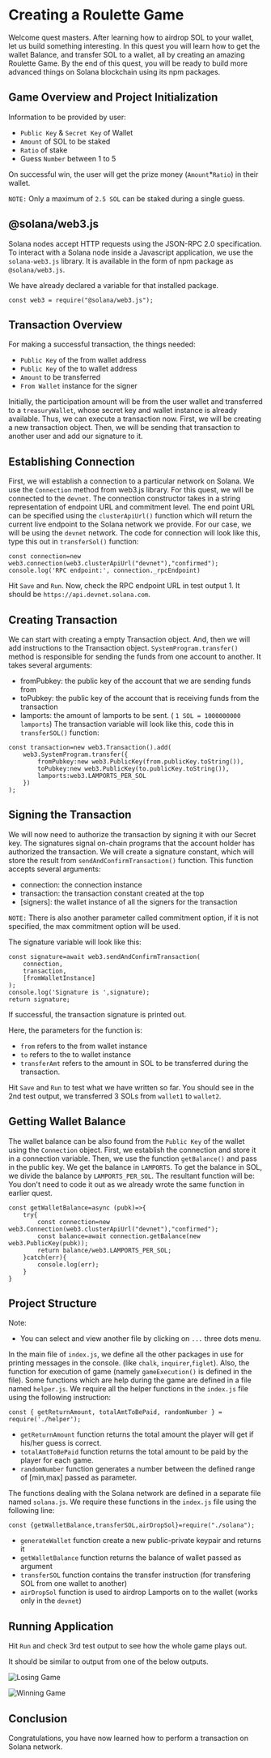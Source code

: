 # Creating a Roulette Game 
Welcome quest masters. After learning how to airdrop SOL to your wallet, let us build something interesting. In this quest you will learn how to get the wallet Balance, and transfer SOL to a wallet, all by creating an amazing Roulette Game. 
By the end of this quest, you will be ready to build more advanced things on Solana blockchain using its npm packages. 

## Game Overview and Project Initialization 
Information to be provided by user:
- `Public Key` & `Secret Key` of Wallet 
- `Amount` of SOL to be staked
- `Ratio` of stake
- Guess `Number` between 1 to 5

On successful win, the user will get the prize money (`Amount`*`Ratio`) in their wallet.

`NOTE:` Only a  maximum of `2.5 SOL` can be staked during a single guess. 

## @solana/web3.js

Solana nodes accept HTTP requests using the JSON-RPC 2.0 specification.
To interact with a Solana node inside a Javascript application, we use the `solana-web3.js` library. It is available in the form of npm package as `@solana/web3.js`. 

We have already declared a variable for that installed package. 
```
const web3 = require("@solana/web3.js");
```

## Transaction Overview
For making a successful transaction, the things needed:
- `Public Key` of the from wallet address
- `Public Key` of the to wallet address
- `Amount` to be transferred 
- `From Wallet` instance for the signer

Initially, the participation amount will be from the user wallet and transferred to a `treasuryWallet`, whose secret key and wallet instance is already available. Thus, we can execute a transaction now. First, we will be creating a new transaction object. Then, we will be sending that transaction to another user and add our signature to it.

## Establishing Connection  
First, we will establish a connection to a particular network on Solana. We use the `Connection` method from web3.js library. For this quest, we will be connected to the `devnet`. The connection constructor takes in a string representation of endpoint URL and commitment level. The end point URL can be specified using the `clusterApiUrl()` function which will return the current live endpoint to the Solana network we provide.
For our case, we will be using the `devnet` network. The code for connection will look like this, type this out in `transferSol()` function:
```
const connection=new web3.connection(web3.clusterApiUrl("devnet"),"confirmed");
console.log('RPC endpoint:', connection._rpcEndpoint)
```
Hit `Save` and `Run`.
Now, check the RPC endpoint URL in test output 1. It should be `https://api.devnet.solana.com`.

## Creating Transaction
We can start with creating a empty Transaction object. And, then we will add instructions to the Transaction object. `SystemProgram.transfer()` method is responsible for sending the funds from one account to another. It takes several arguments:
- fromPubkey: the public key of the account that we are sending funds from
- toPubkey: the public key of the account that is receiving funds from the transaction
- lamports: the amount of lamports to be sent. ( `1 SOL = 1000000000 lamports`)
The transaction variable will look like this, code this in `transferSOL()` function:
```
const transaction=new web3.Transaction().add(
    web3.SystemProgram.transfer({
        fromPubkey:new web3.PublicKey(from.publicKey.toString()),
        toPubkey:new web3.PublicKey(to.publicKey.toString()),
        lamports:web3.LAMPORTS_PER_SOL
    })
);
```

## Signing the Transaction

We will now need to authorize the transaction by signing it with our Secret key. The signatures signal on-chain programs that the account holder has authorized the transaction. We will create a signature constant, which will store the result from `sendAndConfirmTransaction()` function.  This function accepts several arguments: 
-  connection: the connection instance 
-  transaction: the transaction constant created at the top
-  [signers]: the wallet instance of all the signers for the transaction

`NOTE:` There is also another parameter called commitment option, if it is not specified, the max commitment option will be used. 

The signature variable will look like this:
```
const signature=await web3.sendAndConfirmTransaction(
    connection, 
    transaction,
    [fromWalletInstance]
);
console.log('Signature is ',signature);
return signature;
```
If successful, the transaction signature is printed out. 

Here, the parameters for the function is: 
- `from` refers to the from wallet instance
- `to` refers to the to wallet instance
- `transferAmt` refers to the amount in SOL to be transferred during the transaction. 

Hit `Save` and `Run` to test what we have written so far.
You should see in the 2nd test output, we transferred 3 SOLs from `wallet1` to `wallet2`.

## Getting Wallet Balance

The wallet balance can be also found from the `Public Key` of the wallet using the `Connection` object. First, we establish the connection and store it in a connection variable. Then, we use the function `getBalance()` and pass in the public key. We get the balance in `LAMPORTS`. To get the balance in SOL, we divide the balance by `LAMPORTS_PER_SOL`. The resultant function will be:
You don't need to code it out as we already wrote the same function in earlier quest.
```
const getWalletBalance=async (pubk)=>{
    try{
        const connection=new web3.Connection(web3.clusterApiUrl("devnet"),"confirmed");
        const balance=await connection.getBalance(new web3.PublicKey(pubk));
        return balance/web3.LAMPORTS_PER_SOL;
    }catch(err){
        console.log(err);
    }
}
```

## Project Structure

Note:
- You can select and view another file by clicking on `...` three dots menu.

In the main file of `index.js`, we define all the other packages in use for printing messages in the console. (like `chalk`, `inquirer`,`figlet`). Also, the function for execution of game (namely `gameExecution()` is defined in the file). Some functions which are help during the game are defined in a file named `helper.js`. 
We require all the helper functions in the `index.js` file using the following instruction:
```
const { getReturnAmount, totalAmtToBePaid, randomNumber } = require('./helper');
```
- `getReturnAmount` function returns the total amount the player will get if his/her guess is correct.
- `totalAmtToBePaid` function returns the total amount to be paid by the player for each game.
- `randomNumber` function generates a number between the defined range of [min,max] passed as parameter.

The functions dealing with the Solana network are defined in a separate file named `solana.js`. We require these functions in the `index.js` file using the following line:
```
const {getWalletBalance,transferSOL,airDropSol}=require("./solana");
```
- `generateWallet` function create a new public-private keypair and returns it
- `getWalletBalance` function returns the balance of wallet passed as argument
- `transferSOL` function contains the transfer instruction (for transfering SOL from one wallet to another)
- `airDropSol` function is used to airdrop Lamports on to the wallet (works only in the `devnet`)


## Running Application

Hit `Run` and check 3rd test output to see how the whole game plays out.

It should be similar to output from one of the below outputs.

![Losing Game](https://raw.githubusercontent.com/vamsi937/roulette_game_in_solana/main/learn_assets/3_failed_game.png)

![Winning Game](https://raw.githubusercontent.com/vamsi937/roulette_game_in_solana/main/learn_assets/4_successful_game.png)

## Conclusion

Congratulations, you have now learned how to perform a transaction on Solana network. 


